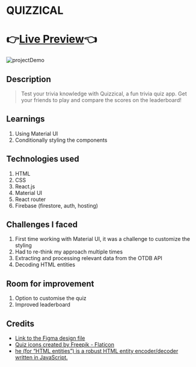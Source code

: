 # QUIZZICAL
# 👉[Live Preview](https://quizzical-37f30.web.app/)👈
![projectDemo](https://media.giphy.com/media/2ojJUhXk5kN9ottaAl/giphy.gif)

## Description
> Test your trivia knowledge with Quizzical, a fun trivia quiz app. Get your friends to play and compare the scores on the leaderboard! 

## Learnings
1. Using Material UI 
2. Conditionally styling the components

## Technologies used
1. HTML
2. CSS
3. React.js
4. Material UI
5. React router
6. Firebase (firestore, auth, hosting)

## Challenges I faced
1. First time working with Material UI, it was a challenge to customize the styling
2. Had to re-think my approach multiple times
3. Extracting and processing relevant data from the OTDB API
4. Decoding HTML entities

## Room for improvement
1. Option to customise the quiz
2. Improved leaderboard



## Credits
* <a href="https://www.figma.com/file/E9S5iPcm10f0RIHK8mCqKL/Quizzical-App?node-id=0%3A1" title="figma-file">Link to the Figma design file</a>
* <a href="https://www.flaticon.com/free-icons/quiz" title="quiz icons">Quiz icons created by Freepik - Flaticon</a>
* <a href="https://www.npmjs.com/package/he" title="html-encoder">he (for “HTML entities”) is a robust HTML entity encoder/decoder written in JavaScript.</a>

